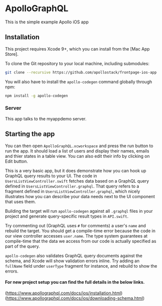 # ApolloGraphQL

This is the simple example Apollo iOS app

## Installation

This project requires Xcode 9+, which you can install from the [Mac App Store].

To clone the Git repository to your local machine, including submodules:

```sh
git clone --recursive https://github.com/apollostack/frontpage-ios-app.git
```

You will also have to install the `apollo-codegen` command globally through npm:

```sh
npm install -g apollo-codegen
```

### Server

This app talks to the myappdemo server.

## Starting the app

You can then open `ApolloGraphQL.xcworkspace` and press the run button to run the app. It should load a list of users and display their names, emails and thier states in a table view. You can also edit their info by clicking on Edit button.


This is a very basic app, but it does demonstrate how you can hook up GraphQL query results to your UI. The code in `UsersListViewController.swift` fetches data based on a GraphQL query defined in `UsersListViewController.graphql`. That query refers to a fragment defined in `UsersListViewController.graphql`, which nicely illustrates how you can describe your data needs next to the UI component that uses them.

Building the target will run `apollo-codegen` against all `.graphql` files in your project and generate query-specific result types in `API.swift`.

Try commenting out (GraphQL uses `#` for comments) a user's `name` and rebuild the target. You should get a compile-time error because the code in our view controller accesses `user.name`. The type system guarantees at compile-time that the data we access from our code is actually specified as part of the query.

`apollo-codegen` also validates GraphQL query documents against the schema, and Xcode will show validation errors inline. Try adding an `fullName` field under `userType` fragment for instance, and rebuild to show the errors.

#### For new project setup you can find the full details in the below links.
(https://www.apollographql.com/docs/ios/installation.html)
(https://www.apollographql.com/docs/ios/downloading-schema.html)









